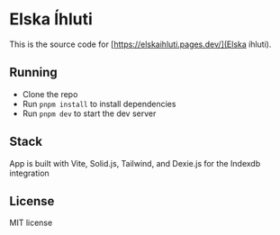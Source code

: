 # Elska Íhluti

This is the source code for [https://elskaihluti.pages.dev/](Elska íhluti).

## Running

- Clone the repo
- Run `pnpm install` to install dependencies
- Run `pnpm dev` to start the dev server

## Stack

App is built with Vite, Solid.js, Tailwind, and Dexie.js for the Indexdb integration

## License

MIT license
